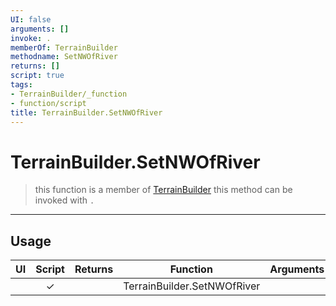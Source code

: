 ```yaml
---
UI: false
arguments: []
invoke: .
memberOf: TerrainBuilder
methodname: SetNWOfRiver
returns: []
script: true
tags:
- TerrainBuilder/_function
- function/script
title: TerrainBuilder.SetNWOfRiver
---
```

# TerrainBuilder.SetNWOfRiver
> this function is a member of [TerrainBuilder](civ-6/lua/TerrainBuilder.md)
> this method can be invoked with `.`
-----
## Usage
|  UI | Script | Returns | Function | Arguments |
|:---:|:------:|-------:|:--------:|:---------|
| |✓||TerrainBuilder.SetNWOfRiver||
